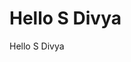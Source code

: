 <!DOCTYPE html>
<html>

<head>
    <title>New Page</title>
</head>

<body>
    <h1>Hello S Divya</h1>
    Hello S Divya
</body>

</html>
